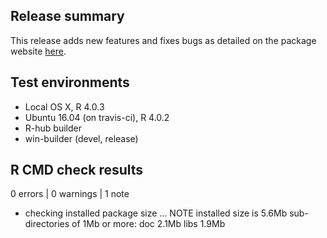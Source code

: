 ## Release summary
This release adds new features and fixes bugs as detailed on the package website [here](https://hesim-dev.github.io/hesim/news/index.html).

## Test environments
* Local OS X, R 4.0.3
* Ubuntu 16.04 (on travis-ci), R 4.0.2
* R-hub builder
* win-builder (devel, release)

## R CMD check results
0 errors | 0 warnings | 1 note

* checking installed package size ... NOTE
    installed size is  5.6Mb
    sub-directories of 1Mb or more:
      doc    2.1Mb
      libs   1.9Mb
